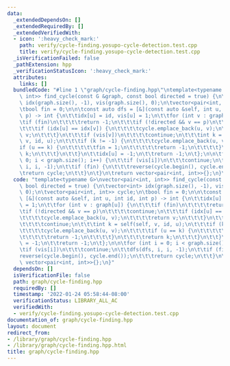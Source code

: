 ```yaml
---
data:
  _extendedDependsOn: []
  _extendedRequiredBy: []
  _extendedVerifiedWith:
  - icon: ':heavy_check_mark:'
    path: verify/cycle-finding.yosupo-cycle-detection.test.cpp
    title: verify/cycle-finding.yosupo-cycle-detection.test.cpp
  _isVerificationFailed: false
  _pathExtension: hpp
  _verificationStatusIcon: ':heavy_check_mark:'
  attributes:
    links: []
  bundledCode: "#line 1 \"graph/cycle-finding.hpp\"\ntemplate<typename G>\nvector<pair<int,\
    \ int>> find_cycle(const G &graph, const bool directed = true) {\n\tvector<int>\
    \ idx(graph.size(), -1), vis(graph.size(), 0);\n\tvector<pair<int, int>> cycle;\n\
    \tbool fin = 0;\n\n\tconst auto dfs = [&](const auto &self, int u, int id, int\
    \ p) -> int {\n\t\tidx[u] = id, vis[u] = 1;\n\t\tfor (int v : graph[u]) {\n\t\t\
    \tif (fin)\n\t\t\t\treturn -1;\n\t\t\tif (!directed && v == p)\n\t\t\t\tcontinue;\n\
    \t\t\tif (idx[u] == idx[v]) {\n\t\t\t\tcycle.emplace_back(u, v);\n\t\t\t\treturn\
    \ v;\n\t\t\t}\n\t\t\tif (vis[v])\n\t\t\t\tcontinue;\n\t\t\tint k = self(self,\
    \ v, id, u);\n\t\t\tif (k != -1) {\n\t\t\t\tcycle.emplace_back(u, v);\n\t\t\t\t\
    if (u == k) {\n\t\t\t\t\tfin = 1;\n\t\t\t\t\treturn -1;\n\t\t\t\t}\n\t\t\t\treturn\
    \ k;\n\t\t\t}\n\t\t}\n\t\tidx[u] = -1;\n\t\treturn -1;\n\t};\n\n\tfor (int i =\
    \ 0; i < graph.size(); i++) {\n\t\tif (vis[i])\n\t\t\tcontinue;\n\t\tdfs(dfs,\
    \ i, i, -1);\n\t\tif (fin) {\n\t\t\treverse(cycle.begin(), cycle.end());\n\t\t\
    \treturn cycle;\n\t\t}\n\t}\n\treturn vector<pair<int, int>>{};\n}\n"
  code: "template<typename G>\nvector<pair<int, int>> find_cycle(const G &graph, const\
    \ bool directed = true) {\n\tvector<int> idx(graph.size(), -1), vis(graph.size(),\
    \ 0);\n\tvector<pair<int, int>> cycle;\n\tbool fin = 0;\n\n\tconst auto dfs =\
    \ [&](const auto &self, int u, int id, int p) -> int {\n\t\tidx[u] = id, vis[u]\
    \ = 1;\n\t\tfor (int v : graph[u]) {\n\t\t\tif (fin)\n\t\t\t\treturn -1;\n\t\t\
    \tif (!directed && v == p)\n\t\t\t\tcontinue;\n\t\t\tif (idx[u] == idx[v]) {\n\
    \t\t\t\tcycle.emplace_back(u, v);\n\t\t\t\treturn v;\n\t\t\t}\n\t\t\tif (vis[v])\n\
    \t\t\t\tcontinue;\n\t\t\tint k = self(self, v, id, u);\n\t\t\tif (k != -1) {\n\
    \t\t\t\tcycle.emplace_back(u, v);\n\t\t\t\tif (u == k) {\n\t\t\t\t\tfin = 1;\n\
    \t\t\t\t\treturn -1;\n\t\t\t\t}\n\t\t\t\treturn k;\n\t\t\t}\n\t\t}\n\t\tidx[u]\
    \ = -1;\n\t\treturn -1;\n\t};\n\n\tfor (int i = 0; i < graph.size(); i++) {\n\t\
    \tif (vis[i])\n\t\t\tcontinue;\n\t\tdfs(dfs, i, i, -1);\n\t\tif (fin) {\n\t\t\t\
    reverse(cycle.begin(), cycle.end());\n\t\t\treturn cycle;\n\t\t}\n\t}\n\treturn\
    \ vector<pair<int, int>>{};\n}"
  dependsOn: []
  isVerificationFile: false
  path: graph/cycle-finding.hpp
  requiredBy: []
  timestamp: '2022-01-24 05:58:44-08:00'
  verificationStatus: LIBRARY_ALL_AC
  verifiedWith:
  - verify/cycle-finding.yosupo-cycle-detection.test.cpp
documentation_of: graph/cycle-finding.hpp
layout: document
redirect_from:
- /library/graph/cycle-finding.hpp
- /library/graph/cycle-finding.hpp.html
title: graph/cycle-finding.hpp
---
```

